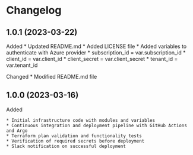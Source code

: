 # Changelog

## 1.0.1 (2023-03-22)
Added
    * Updated README.md
    * Added LICENSE file
    * Added variables to authenticate with Azure provider
          * subscription_id = var.subscription_id
          * client_id       = var.client_id
          * client_secret   = var.client_secret
          * tenant_id       = var.tenant_id

Changed
    * Modified README.md file

## 1.0.0 (2023-03-16)
Added

    * Initial infrastructure code with modules and variables
    * Continuous integration and deployment pipeline with GitHub Actions and Argo
    * Terraform plan validation and functionality tests
    * Verification of required secrets before deployment
    * Slack notification on successful deployment